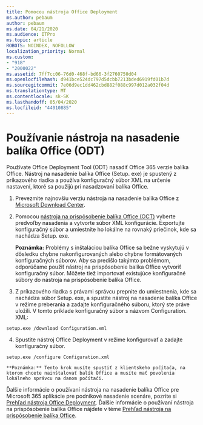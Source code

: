 ```yaml
---
title: Pomocou nástroja Office Deployment
ms.author: pebaum
author: pebaum
ms.date: 04/21/2020
ms.audience: ITPro
ms.topic: article
ROBOTS: NOINDEX, NOFOLLOW
localization_priority: Normal
ms.custom:
- "918"
- "2000022"
ms.assetid: 7ff7cc06-76d0-468f-bd66-3f2760750d04
ms.openlocfilehash: d941bce524dc797d5dcbb7213bded6919fd01b7d
ms.sourcegitcommit: 7e06d9ec1dd462cbd882f088c997d012a032f04d
ms.translationtype: MT
ms.contentlocale: sk-SK
ms.lasthandoff: 05/04/2020
ms.locfileid: "44010885"
---
```

# <a name="using-the-office-deployment-tool-odt"></a>Používanie nástroja na nasadenie balíka Office (ODT)

Používate Office Deployment Tool (ODT) nasadiť Office 365 verzie balíka Office. Nástroj na nasadenie balíka Office (Setup. exe) je spustený z príkazového riadka a používa konfiguračný súbor XML na určenie nastavení, ktoré sa použijú pri nasadzovaní balíka Office.
  
1. Prevezmite najnovšiu verziu nástroja na nasadenie balíka Office z [Microsoft Download Center](https://go.microsoft.com/fwlink/p/?LinkID=626065).

2. Pomocou [nástroja na prispôsobenie balíka Office (OCT)](https://config.office.com) vyberte predvoľby nasadenia a vytvorte súbor XML konfigurácie. Exportujte konfiguračný súbor a umiestnite ho lokálne na rovnaký priečinok, kde sa nachádza Setup. exe.

    **Poznámka:** Problémy s inštaláciou balíka Office sa bežne vyskytujú v dôsledku chybne nakonfigurovaných alebo chybne formátovaných konfiguračných súborov. Aby sa predišlo takýmto problémom, odporúčame použiť nástroj na prispôsobenie balíka Office vytvoriť konfiguračný súbor. Môžete tiež importovať existujúce konfiguračné súbory do nástroja na prispôsobenie balíka Office.

3. Z príkazového riadka s právami správcu prepnite do umiestnenia, kde sa nachádza súbor Setup. exe, a spustite nástroj na nasadenie balíka Office v režime preberania a zadajte konfiguračného súboru, ktorý ste práve uložili. V tomto príklade konfiguračný súbor s názvom Configuration. XML:
    
  ```
  setup.exe /download Configuration.xml  
  ```

4. Spustite nástroj Office Deployment v režime konfigurovať a zadajte konfiguračný súbor.
    
  ```
  setup.exe /configure Configuration.xml
  ```

    **Poznámka:** Tento krok musíte spustiť z klientskeho počítača, na ktorom chcete nainštalovať balík Office a musíte mať povolenia lokálneho správcu na danom počítači.

Ďalšie informácie o používaní nástroja na nasadenie balíka Office pre Microsoft 365 aplikácie pre podnikové nasadenie scenáre, pozrite si [Prehľad nástroja Office Deployment](https://docs.microsoft.com/deployoffice/overview-office-deployment-tool). Ďalšie informácie o používaní nástroja na prispôsobenie balíka Office nájdete v téme [Prehľad nástroja na prispôsobenie balíka Office](https://docs.microsoft.com/DeployOffice/overview-of-the-office-customization-tool-for-click-to-run).
